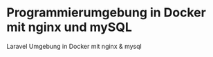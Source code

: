 # Programmierumgebung in Docker mit nginx und mySQL

Laravel Umgebung in Docker mit nginx &amp; mysql
